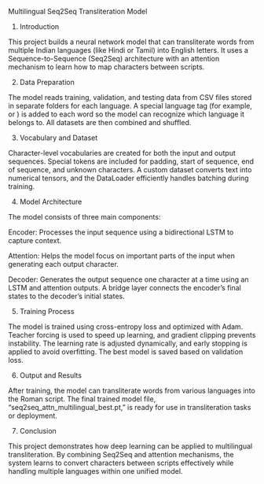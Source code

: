 Multilingual Seq2Seq Transliteration Model
1. Introduction

This project builds a neural network model that can transliterate words from multiple Indian languages (like Hindi or Tamil) into English letters. It uses a Sequence-to-Sequence (Seq2Seq) architecture with an attention mechanism to learn how to map characters between scripts.

2. Data Preparation

The model reads training, validation, and testing data from CSV files stored in separate folders for each language. A special language tag (for example, <hin> or <tam>) is added to each word so the model can recognize which language it belongs to. All datasets are then combined and shuffled.

3. Vocabulary and Dataset

Character-level vocabularies are created for both the input and output sequences. Special tokens are included for padding, start of sequence, end of sequence, and unknown characters. A custom dataset converts text into numerical tensors, and the DataLoader efficiently handles batching during training.

4. Model Architecture

The model consists of three main components:

Encoder: Processes the input sequence using a bidirectional LSTM to capture context.

Attention: Helps the model focus on important parts of the input when generating each output character.

Decoder: Generates the output sequence one character at a time using an LSTM and attention outputs.
A bridge layer connects the encoder’s final states to the decoder’s initial states.

5. Training Process

The model is trained using cross-entropy loss and optimized with Adam. Teacher forcing is used to speed up learning, and gradient clipping prevents instability. The learning rate is adjusted dynamically, and early stopping is applied to avoid overfitting. The best model is saved based on validation loss.

6. Output and Results

After training, the model can transliterate words from various languages into the Roman script. The final trained model file, “seq2seq_attn_multilingual_best.pt,” is ready for use in transliteration tasks or deployment.

7. Conclusion

This project demonstrates how deep learning can be applied to multilingual transliteration. By combining Seq2Seq and attention mechanisms, the system learns to convert characters between scripts effectively while handling multiple languages within one unified model.